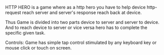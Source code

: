 HTTP HERO is a game where as a http hero you have to help device http-request reach  server and server's response reach back at device. 

Thus Game is divided into two parts device to server and server to device. And to reach device to server or vice versa hero has to complete the specific given task.

Controls: Game has simple tap control stimulated by any keyboard key or mouse click or touch on screen.